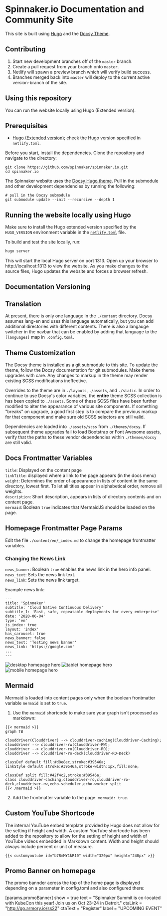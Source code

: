 # Spinnaker.io Documentation and Community Site

This site is built using [Hugo](https://gohugo.io) and the [Docsy Theme](https://www.docsy.dev/).

## Contributing

1. Start new development branches off of the `master` branch.
2. Create a pull request from your branch onto `master`.
3. Netlify will spawn a preview branch which will verify build success.
4. Branches merged back into `master` will deploy to the current active version-branch of the site.

## Using this repository

You can run the website locally using Hugo (Extended version).

## Prerequisites

- [Hugo (Extended version)](https://gohugo.io/); check the Hugo version specified in `netlify.toml`.

Before you start, install the dependencies. Clone the repository and navigate to the directory:

```
git clone https://github.com/spinnaker/spinnaker.io.git
cd spinnaker.io
```

The Spinnaker website uses the [Docsy Hugo theme](https://github.com/google/docsy#readme). Pull in the submodule and other development dependencies by running the following:

```
# pull in the Docsy submodule
git submodule update --init --recursive --depth 1
```

## Running the website locally using Hugo

Make sure to install the Hugo extended version specified by the `HUGO_VERSION` environment variable in the [`netlify.toml`](netlify.toml#L10) file.

To build and test the site locally, run:

```bash
hugo server
```

This will start the local Hugo server on port 1313. Open up your browser to http://localhost:1313 to view the website. As you make changes to the source files, Hugo updates the website and forces a browser refresh.

## Documentation Versioning

## Translation

At present, there is only one language in the `./content` directory. Docsy assumes lang-en and uses this language automatically, but you can add additional directories with different contents. There is also a langauge switcher in the navbar that can be enabled by adding that language to the `[languages]` map in `.config.toml`.

## Theme Customization

The Docsy theme is installed as a git submodule to this site. To update the theme, follow the Docsy documentation for git submodules. Make theme upgrades with care. Any changes to markup in the theme may render existing SCSS modifications ineffective.

Overrides to the theme are in `./layouts`, `./assets`, and `./static`. In order to continue to use Docsy's color variables, the **entire** theme SCSS collection is has been copied to `./assets`. Some of these SCSS files have been further modified to alter the appearance of various site components. If something "breaks" on upgrade, a good first step is to compare the previous markup for that component and make sure old SCSS selectors are still valid.

Dependencies are loaded into `./assets/scss` from `./themes/docsy`. If subsequent theme upgrades fail to load Bootstrap or Font Awesome assets, verify that the paths to these vendor dependencies within `./themes/docsy` are still valid.

## Docs Frontmatter Variables

`title`: Displayed on the content page  
`linkTitle`: displayed where a link to the page appears (in the docs menu)  
`weight`: Determines the order of appearance in lists of content in the same directory, lowest first. To let all titles appear in alphabetical order, remove all weights.  
`description`: Short description, appears in lists of directory contents and on content page.  
`mermaid`: Boolean `true` indicates that MermaidJS should be loaded on the page.

## Homepage Frontmatter Page Params

Edit the file `./content/en/_index.md` to change the homepage frontmatter variables.

### Changing the News Link

`news_banner`: Boolean `true` enables the news link in the hero info panel.  
`news_text`: Sets the news link text.  
`news_link`: Sets the news link target.

Example news link:

```
---
title: 'Spinnaker'
subtitle: 'Cloud Native Continuous Delivery'
subtitle_1: 'Fast, safe, repeatable deployments for every enterprise'
date: '2020-06-04'
type: 'en'
is_index: true
layout: 'index'
has_carousel: true
news_banner: false
news_text: 'Testing news banner'
news_link: 'https://google.com'
...
---
```

![desktop homepage hero](https://user-images.githubusercontent.com/70309473/125411287-9e818f80-e372-11eb-99eb-d24404e387e1.png)
![tablet homepage hero](https://user-images.githubusercontent.com/70309473/125411010-582c3080-e372-11eb-83e4-7564097b3f2d.png)
![mobile homepage hero](https://user-images.githubusercontent.com/70309473/125411499-d4bf0f00-e372-11eb-9ab0-1ecd6497c1ab.png)

## Mermaid

Mermaid is loaded into content pages only when the boolean frontmatter variable `mermaid` is set to `true`.

1. Use the `mermaid` shortcode to make sure your graph isn't processed as markdown:

```
{{< mermaid >}}
graph TB

clouddriver(Clouddriver) --> clouddriver-caching(Clouddriver-Caching);
clouddriver --> clouddriver-rw(Clouddriver-RW);
clouddriver --> clouddriver-ro(Clouddriver-RO);
clouddriver --> clouddriver-ro-deck(Clouddriver-RO-Deck)

classDef default fill:#d8e8ec,stroke:#39546a;
linkStyle default stroke:#39546a,stroke-width:1px,fill:none;

classDef split fill:#42f4c2,stroke:#39546a;
class clouddriver-caching,clouddriver-ro,clouddriver-ro-deck,clouddriver-rw,echo-scheduler,echo-worker split
{{< /mermaid >}}
```

2. Add the frontmatter variable to the page: `mermaid: true`.

## Custom YouTube Shortcode

The internal YouTube embed template provided by Hugo does not allow for the setting if height and width. A custom YouTube shortcode has been added to the repository to allow for the setting of height and width of YouTube videos embedded in Markdown content. Width and height should always include percent or unit of measure.

```
{{< customyoutube id="b7BmMY1kR10" width="320px" height="240px" >}}
```

## Promo Banner on homepage

The promo bannder across the top of the home page is displayed depending on a parameter in config.toml and also configured there:

[params.promoBanner]
show = true
text = "Spinnaker Summit is co-located with KubeCon this year! Join us on Oct 23-24 in Detroit."
ctaLink = "http://go.armory.io/ss22"
ctaText = "Register"
label = "UPCOMING EVENT"
